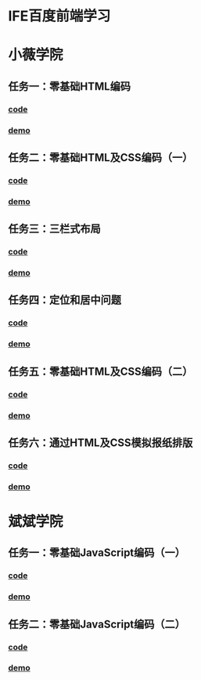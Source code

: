 # IFE百度前端学习

# 小薇学院
##  任务一：零基础HTML编码
###   [code](https://github.com/TdArita/FrontEnd_Study/blob/master/XiaoWeiAcademy/task1/1_mission.html)
###   [demo](https://tdarita.github.io/FrontEnd_Study/XiaoWeiAcademy/task1/1_mission.html)
##  任务二：零基础HTML及CSS编码（一）
###   [code](https://github.com/TdArita/FrontEnd_Study/blob/master/XiaoWeiAcademy/task2/task2.html)
###   [demo](https://tdarita.github.io/FrontEnd_Study/XiaoWeiAcademy/task2/task2.html)
##  任务三：三栏式布局
###   [code](https://github.com/TdArita/FrontEnd_Study/blob/master/XiaoWeiAcademy/task3/task3.html)
###   [demo](https://tdarita.github.io/FrontEnd_Study/XiaoWeiAcademy/task3/task3.html)
##  任务四：定位和居中问题
###   [code](https://github.com/TdArita/FrontEnd_Study/blob/master/XiaoWeiAcademy/task4/task4.html)
###   [demo](https://tdarita.github.io/FrontEnd_Study/XiaoWeiAcademy/task4/task4.html)
##  任务五：零基础HTML及CSS编码（二）
###   [code](https://github.com/TdArita/FrontEnd_Study/blob/master/XiaoWeiAcademy/task5/task5.html)
###   [demo](https://tdarita.github.io/FrontEnd_Study/XiaoWeiAcademy/task5/task5.html)
##  任务六：通过HTML及CSS模拟报纸排版
###   [code](https://github.com/TdArita/FrontEnd_Study/blob/master/XiaoWeiAcademy/task6/task6.html)
###   [demo](https://tdarita.github.io/FrontEnd_Study/XiaoWeiAcademy/task6/task6.html)


# 斌斌学院
##  任务一：零基础JavaScript编码（一）
###   [code](https://github.com/TdArita/FrontEnd_Study/tree/master/BinBinAcademy/task1/task1.html)
###   [demo](https://tdarita.github.io/FrontEnd_Study/BinBinAcademy/task1/task1.html)
##  任务二：零基础JavaScript编码（二）
###   [code](https://github.com/TdArita/FrontEnd_Study/tree/master/BinBinAcademy/task2/task2.html)
###   [demo](https://tdarita.github.io/FrontEnd_Study/BinBinAcademy/task2/task2.html)